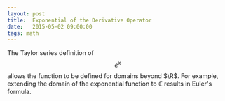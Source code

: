 ```yaml
---
layout: post
title:  Exponential of the Derivative Operator  
date:   2015-05-02 09:00:00
tags: math
---
```


The Taylor series definition of $$e^x$$ allows the function to be defined for domains beyond $\R$. For example, extending the domain of the exponential function to $\mathbb C$ results in Euler's formula.
